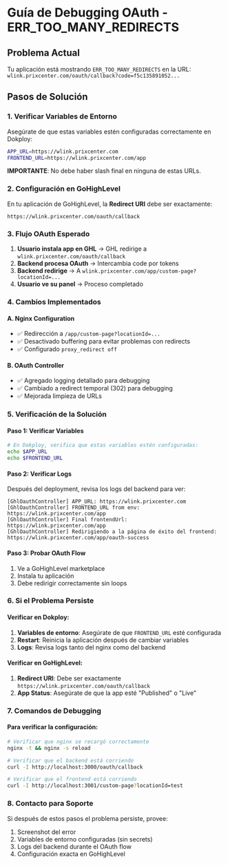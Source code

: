# Guía de Debugging OAuth - ERR_TOO_MANY_REDIRECTS

## Problema Actual
Tu aplicación está mostrando `ERR_TOO_MANY_REDIRECTS` en la URL:
`wlink.prixcenter.com/oauth/callback?code=f5c135891052...`

## Pasos de Solución

### 1. Verificar Variables de Entorno
Asegúrate de que estas variables estén configuradas correctamente en Dokploy:

```bash
APP_URL=https://wlink.prixcenter.com
FRONTEND_URL=https://wlink.prixcenter.com/app
```

**IMPORTANTE**: No debe haber slash final en ninguna de estas URLs.

### 2. Configuración en GoHighLevel
En tu aplicación de GoHighLevel, la **Redirect URI** debe ser exactamente:
```
https://wlink.prixcenter.com/oauth/callback
```

### 3. Flujo OAuth Esperado
1. **Usuario instala app en GHL** → GHL redirige a `wlink.prixcenter.com/oauth/callback`
2. **Backend procesa OAuth** → Intercambia code por tokens
3. **Backend redirige** → A `wlink.prixcenter.com/app/custom-page?locationId=...`
4. **Usuario ve su panel** → Proceso completado

### 4. Cambios Implementados

#### A. Nginx Configuration
- ✅ Redirección a `/app/custom-page?locationId=...`
- ✅ Desactivado buffering para evitar problemas con redirects
- ✅ Configurado `proxy_redirect off`

#### B. OAuth Controller
- ✅ Agregado logging detallado para debugging
- ✅ Cambiado a redirect temporal (302) para debugging
- ✅ Mejorada limpieza de URLs

### 5. Verificación de la Solución

#### Paso 1: Verificar Variables
```bash
# En Dokploy, verifica que estas variables estén configuradas:
echo $APP_URL
echo $FRONTEND_URL
```

#### Paso 2: Verificar Logs
Después del deployment, revisa los logs del backend para ver:
```
[GhlOauthController] APP_URL: https://wlink.prixcenter.com
[GhlOauthController] FRONTEND_URL from env: https://wlink.prixcenter.com/app
[GhlOauthController] Final frontendUrl: https://wlink.prixcenter.com/app
[GhlOauthController] Redirigiendo a la página de éxito del frontend: https://wlink.prixcenter.com/app/oauth-success
```

#### Paso 3: Probar OAuth Flow
1. Ve a GoHighLevel marketplace
2. Instala tu aplicación
3. Debe redirigir correctamente sin loops

### 6. Si el Problema Persiste

#### Verificar en Dokploy:
1. **Variables de entorno**: Asegúrate de que `FRONTEND_URL` esté configurada
2. **Restart**: Reinicia la aplicación después de cambiar variables
3. **Logs**: Revisa logs tanto del nginx como del backend

#### Verificar en GoHighLevel:
1. **Redirect URI**: Debe ser exactamente `https://wlink.prixcenter.com/oauth/callback`
2. **App Status**: Asegúrate de que la app esté "Published" o "Live"

### 7. Comandos de Debugging

#### Para verificar la configuración:
```bash
# Verificar que nginx se recargó correctamente
nginx -t && nginx -s reload

# Verificar que el backend está corriendo
curl -I http://localhost:3000/oauth/callback

# Verificar que el frontend está corriendo
curl -I http://localhost:3001/custom-page?locationId=test
```

### 8. Contacto para Soporte
Si después de estos pasos el problema persiste, provee:
1. Screenshot del error
2. Variables de entorno configuradas (sin secrets)
3. Logs del backend durante el OAuth flow
4. Configuración exacta en GoHighLevel